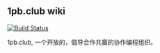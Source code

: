## 1pb.club wiki

[![Build Status](https://travis-ci.org/1pb-club/wiki.svg?branch=master)](https://travis-ci.org/1pb-club/wiki)

1pb.club, 一个开放的，倡导合作共赢的协作编程组织。
